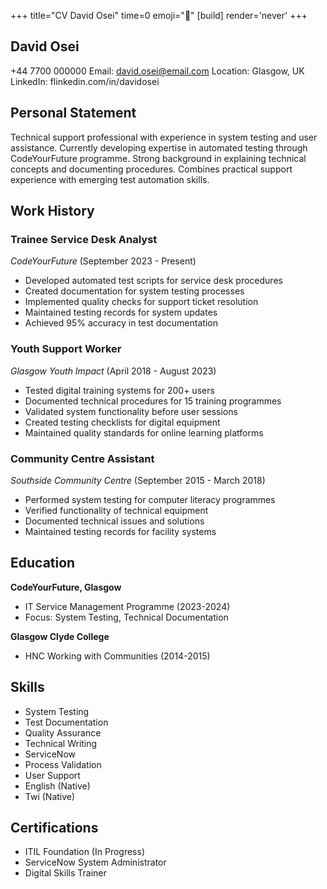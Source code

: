 +++
title="CV David Osei"
time=0
emoji="📝"
[build]
render='never'
+++

## David Osei

+44 7700 000000
Email: david.osei@email.com
Location: Glasgow, UK
LinkedIn: flinkedin.com/in/davidosei

## Personal Statement

Technical support professional with experience in system testing and user assistance. Currently developing expertise in automated testing through CodeYourFuture programme. Strong background in explaining technical concepts and documenting procedures. Combines practical support experience with emerging test automation skills.

## Work History

### Trainee Service Desk Analyst

_CodeYourFuture_ (September 2023 - Present)

- Developed automated test scripts for service desk procedures
- Created documentation for system testing processes
- Implemented quality checks for support ticket resolution
- Maintained testing records for system updates
- Achieved 95% accuracy in test documentation

### Youth Support Worker

_Glasgow Youth Impact_ (April 2018 - August 2023)

- Tested digital training systems for 200+ users
- Documented technical procedures for 15 training programmes
- Validated system functionality before user sessions
- Created testing checklists for digital equipment
- Maintained quality standards for online learning platforms

### Community Centre Assistant

_Southside Community Centre_ (September 2015 - March 2018)

- Performed system testing for computer literacy programmes
- Verified functionality of technical equipment
- Documented technical issues and solutions
- Maintained testing records for facility systems

## Education

**CodeYourFuture, Glasgow**

- IT Service Management Programme (2023-2024)
- Focus: System Testing, Technical Documentation

**Glasgow Clyde College**

- HNC Working with Communities (2014-2015)

## Skills

- System Testing
- Test Documentation
- Quality Assurance
- Technical Writing
- ServiceNow
- Process Validation
- User Support
- English (Native)
- Twi (Native)

## Certifications

- ITIL Foundation (In Progress)
- ServiceNow System Administrator
- Digital Skills Trainer
